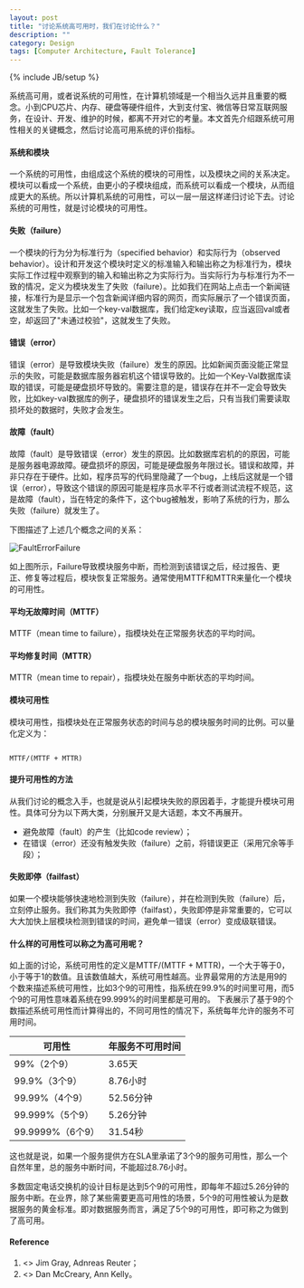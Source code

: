 ```yaml
---
layout: post
title: "讨论系统高可用时，我们在讨论什么？"
description: ""
category: Design 
tags: [Computer Architecture, Fault Tolerance]
---
```

{% include JB/setup %}

系统高可用，或者说系统的可用性，在计算机领域是一个相当久远并且重要的概念。小到CPU芯片、内存、硬盘等硬件组件，大到支付宝、微信等日常互联网服务，在设计、开发、维护的时候，都离不开对它的考量。本文首先介绍跟系统可用性相关的关键概念，然后讨论高可用系统的评价指标。

#### 系统和模块

一个系统的可用性，由组成这个系统的模块的可用性，以及模块之间的关系决定。模块可以看成一个系统，由更小的子模块组成，而系统可以看成一个模块，从而组成更大的系统。所以计算机系统的可用性，可以一层一层这样递归讨论下去。讨论系统的可用性，就是讨论模块的可用性。

#### 失败（failure）

一个模块的行为分为标准行为（specified behavior）和实际行为（observed behavior）。设计和开发这个模块时定义的标准输入和输出称之为标准行为，模块实际工作过程中观察到的输入和输出称之为实际行为。当实际行为与标准行为不一致的情况，定义为模块发生了失败（failure）。比如我们在网站上点击一个新闻链接，标准行为是显示一个包含新闻详细内容的网页，而实际展示了一个错误页面，这就发生了失败。比如一个key-val数据库，我们给定key读取，应当返回val或者空，却返回了"未通过校验"，这就发生了失败。

#### 错误（error）

错误（error）是导致模块失败（failure）发生的原因。比如新闻页面没能正常显示的失败，可能是数据库服务器宕机这个错误导致的。比如一个Key-Val数据库读取的错误，可能是硬盘损坏导致的。需要注意的是，错误存在并不一定会导致失败，比如key-val数据库的例子，硬盘损坏的错误发生之后，只有当我们需要读取损坏处的数据时，失败才会发生。

#### 故障（fault）

故障（fault）是导致错误（error）发生的原因。比如数据库宕机的的原因，可能是服务器电源故障。硬盘损坏的原因，可能是硬盘服务年限过长。错误和故障，并非只存在于硬件。比如，程序员写的代码里隐藏了一个bug，上线后这就是一个错误（error），导致这个错误的原因可能是程序员水平不行或者测试流程不规范，这是故障（fault），当在特定的条件下，这个bug被触发，影响了系统的行为，那么失败（failure）就发生了。

下图描述了上述几个概念之间的关系：

![FaultErrorFailure](http://zhaox.github.io/assets/images/FaultErrorFailure.png)


如上图所示，Failure导致模块服务中断，而检测到该错误之后，经过报告、更正、修复等过程后，模块恢复正常服务。通常使用MTTF和MTTR来量化一个模块的可用性。

#### 平均无故障时间（MTTF）

MTTF（mean time to failure），指模块处在正常服务状态的平均时间。

#### 平均修复时间（MTTR）

MTTR（mean time to repair），指模块处在服务中断状态的平均时间。

#### 模块可用性

模块可用性，指模块处在正常服务状态的时间与总的模块服务时间的比例。可以量化定义为：

``` 
 
MTTF/(MTTF + MTTR)

```

#### 提升可用性的方法

从我们讨论的概念入手，也就是说从引起模块失败的原因着手，才能提升模块可用性。具体可分为以下两大类，分别展开又是大话题，本文不再展开。

- 避免故障（fault）的产生（比如code review）；
- 在错误（error）还没有触发失败（failure）之前，将错误更正（采用冗余等手段）；


#### 失败即停（failfast）

如果一个模块能够快速地检测到失败（failure），并在检测到失败（failure）后，立刻停止服务。我们称其为失败即停（failfast），失败即停是非常重要的，它可以大大加快上层模块检测到错误的时间，避免单一错误（error）变成级联错误。


#### 什么样的可用性可以称之为高可用呢？

如上面的讨论，系统可用性的定义是MTTF/(MTTF + MTTR)，一个大于等于0，小于等于1的数值。且该数值越大，系统可用性越高。业界最常用的方法是用9的个数来描述系统可用性，比如3个9的可用性，指系统在99.9%的时间里可用，而5个9的可用性意味着系统在99.999%的时间里都是可用的。
下表展示了基于9的个数描述系统可用性而计算得出的，不同可用性的情况下，系统每年允许的服务不可用时间。

可用性 | 年服务不可用时间 
------ | ----------------
99%（2个9） | 3.65天
99.9%（3个9） | 8.76小时 
99.99%（4个9） | 52.56分钟 
99.999%（5个9） | 5.26分钟 
99.9999%（6个9） | 31.54秒 

这也就是说，如果一个服务提供方在SLA里承诺了3个9的服务可用性，那么一个自然年里，总的服务中断时间，不能超过8.76小时。

多数固定电话交换机的设计目标是达到5个9的可用性，即每年不超过5.26分钟的服务中断。在业界，除了某些需要更高可用性的场景，5个9的可用性被认为是数据服务的黄金标准。即对数据服务而言，满足了5个9的可用性，即可称之为做到了高可用。


#### Reference

1. <<Transaction Processing>> Jim Gray, Adnreas Reuter；
2. <<Making Sense of NoSQL>> Dan McCreary, Ann Kelly。


